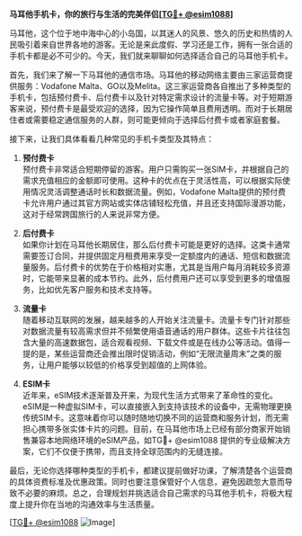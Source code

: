 **马耳他手机卡，你的旅行与生活的完美伴侣[[TG💪+ @esim1088](https://t.me/s/esim1088)]**

马耳他，这个位于地中海中心的小岛国，以其迷人的风景、悠久的历史和热情的人民吸引着来自世界各地的游客。无论是来此度假、学习还是工作，拥有一张合适的手机卡都是必不可少的。今天，我们就来聊聊如何选择适合自己的马耳他手机卡。

首先，我们来了解一下马耳他的通信市场。马耳他的移动网络主要由三家运营商提供服务：Vodafone Malta、GO以及Melita。这三家运营商各自推出了多种类型的手机卡，包括预付费卡、后付费卡以及针对特定需求设计的流量卡等。对于短期游客来说，预付费卡是最受欢迎的选择，因为它操作简单且费用透明。而对于长期居住者或需要稳定通信服务的人群，则可能更倾向于选择后付费卡或者家庭套餐。

接下来，让我们具体看看几种常见的手机卡类型及其特点：

1. **预付费卡**  
预付费卡非常适合短期停留的游客。用户只需购买一张SIM卡，并根据自己的需求充值相应的金额即可使用。这种卡的优点在于灵活性高，可以根据实际使用情况灵活调整通话时长和数据流量。例如，Vodafone Malta提供的预付费卡允许用户通过其官方网站或实体店铺轻松充值，并且还支持国际漫游功能，这对于经常跨国旅行的人来说非常方便。

2. **后付费卡**  
如果你计划在马耳他长期居住，那么后付费卡可能是更好的选择。这类卡通常需要签订合同，并提供固定月租费用来享受一定额度内的通话、短信和数据流量服务。后付费卡的优势在于价格相对实惠，尤其是当用户每月消耗较多资源时，它能带来显著的成本节约。此外，后付费用户还可以享受到更多的增值服务，比如优先客户服务和技术支持等。

3. **流量卡**  
随着移动互联网的发展，越来越多的人开始关注流量卡。流量卡专门针对那些对数据流量有较高需求但并不频繁使用语音通话的用户群体。这些卡片往往包含大量的高速数据包，适合观看视频、下载文件或是在线办公等活动。值得一提的是，某些运营商还会推出限时促销活动，例如“无限流量周末”之类的服务，让用户能够以较低的价格享受到超值的上网体验。

4. **ESIM卡**  
近年来，eSIM技术逐渐普及开来，为现代生活方式带来了革命性的变化。eSIM是一种虚拟SIM卡，可以直接嵌入到支持该技术的设备中，无需物理更换传统SIM卡。这意味着你可以随时随地切换不同的运营商和服务计划，而无需担心携带多张实体卡片的问题。目前，在马耳他市场上已经有部分商家开始销售兼容本地网络环境的eSIM产品，如TG💪+ @esim1088 提供的专业级解决方案，它们不仅便于携带，而且支持全球范围内的无缝连接。

最后，无论你选择哪种类型的手机卡，都建议提前做好功课，了解清楚各个运营商的具体资费标准及优惠政策。同时也要注意保管好个人信息，避免因疏忽大意而导致不必要的麻烦。总之，合理规划并挑选适合自己需求的马耳他手机卡，将极大程度上提升你在当地的沟通效率与生活质量。

[[TG💪+ @esim1088](https://t.me/s/esim1088) ![Image](https://i.postimg.cc/4NQfJmqS/Snipaste-2025-05-13-00-14-12.png)]